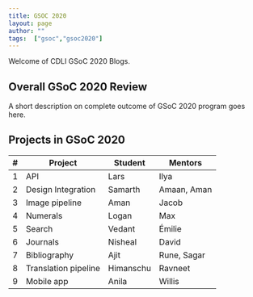 ```yaml
---
title: GSOC 2020
layout: page
author: ""
tags:  ["gsoc","gsoc2020"]
---
```


Welcome of CDLI GSoC 2020 Blogs.

## Overall GSoC 2020 Review 
A short description on complete outcome of GSoC 2020 program goes here.

## Projects in GSoC 2020

|\# | Project | Student | Mentors |  
|---	|---	|---	|---	|  
|1   	| API   | Lars  | Ilya  |  
|2   	|Design Integration|  Samarth 	|   Amaan, Aman	|  
|3   	| Image pipeline |   Aman  |  Jacob 	|  
|4   	|   Numerals	|   Logan	|   Max	|  
|5   	| Search  	|   Vedant	|   Émilie	|  
|6   	|   Journals	|   Nisheal 	|  David 	|  
|7   	|   Bibliography	|   Ajit 	| Rune, Sagar 	|  
|8      | Translation pipeline| Himanschu | Ravneet| 
|9      | Mobile app | Anila | Willis|
